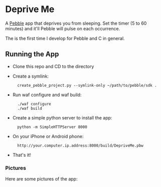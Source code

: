 # Deprive Me

A [Pebble](http://getpebble.com) app that deprives you from sleeping. Set the timer (5 to 60 minutes) and it'll Pebble will pulse on each occurrence.

The is the first time I develop for Pebble and C in general.

## Running the App

- Clone this repo and CD to the directory
- Create a symlink:

		create_pebble_project.py --symlink-only ~/path/to/pebble/sdk .

- Run waf configure and waf build:
	
		./waf configure
		./waf build

- Create a simple python server to install the app:
	
		python -m SimpleHTTPServer 8000

- On your iPhone or Android phone:

		http://your.computer.ip.address:8000/build/DepriveMe.pbw

- That's it!


### Pictures

Here are some pictures of the app:


